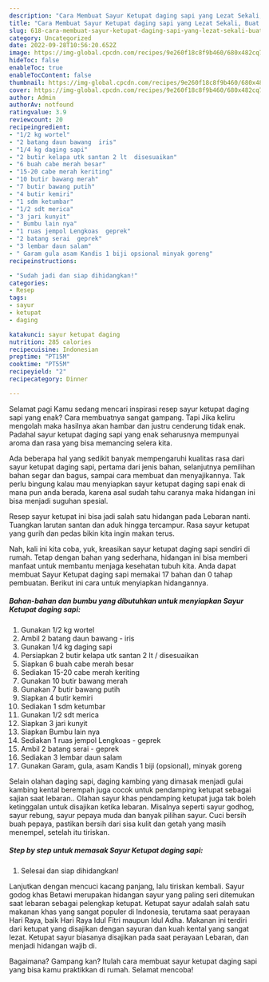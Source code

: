 ```yaml
---
description: "Cara Membuat Sayur Ketupat daging sapi yang Lezat Sekali, Buat Buka Puasa}"
title: "Cara Membuat Sayur Ketupat daging sapi yang Lezat Sekali, Buat Buka Puasa}"
slug: 618-cara-membuat-sayur-ketupat-daging-sapi-yang-lezat-sekali-buat-buka-puasa
category: Uncategorized
date: 2022-09-28T10:56:20.652Z
image: https://img-global.cpcdn.com/recipes/9e260f18c8f9b460/680x482cq70/sayur-ketupat-daging-sapi-foto-resep-utama.jpg
hideToc: false
enableToc: true
enableTocContent: false
thumbnail: https://img-global.cpcdn.com/recipes/9e260f18c8f9b460/680x482cq70/sayur-ketupat-daging-sapi-foto-resep-utama.jpg
cover: https://img-global.cpcdn.com/recipes/9e260f18c8f9b460/680x482cq70/sayur-ketupat-daging-sapi-foto-resep-utama.jpg
author: Admin
authorAv: notfound
ratingvalue: 3.9
reviewcount: 20
recipeingredient:
- "1/2 kg wortel"
- "2 batang daun bawang  iris"
- "1/4 kg daging sapi"
- "2 butir kelapa utk santan 2 lt  disesuaikan"
- "6 buah cabe merah besar"
- "15-20 cabe merah keriting"
- "10 butir bawang merah"
- "7 butir bawang putih"
- "4 butir kemiri"
- "1 sdm ketumbar"
- "1/2 sdt merica"
- "3 jari kunyit"
- " Bumbu lain nya"
- "1 ruas jempol Lengkoas  geprek"
- "2 batang serai  geprek"
- "3 lembar daun salam"
- " Garam gula asam Kandis 1 biji opsional minyak goreng"
recipeinstructions:

- "Sudah jadi dan siap dihidangkan!"
categories:
- Resep
tags:
- sayur
- ketupat
- daging

katakunci: sayur ketupat daging 
nutrition: 285 calories
recipecuisine: Indonesian
preptime: "PT15M"
cooktime: "PT55M"
recipeyield: "2"
recipecategory: Dinner

---
```



Selamat pagi Kamu sedang mencari inspirasi resep sayur ketupat daging sapi yang enak? Cara membuatnya sangat gampang. Tapi Jika keliru mengolah maka hasilnya akan hambar dan justru cenderung tidak enak. Padahal sayur ketupat daging sapi yang enak seharusnya mempunyai aroma dan rasa yang bisa memancing selera kita.


Ada beberapa hal yang sedikit banyak mempengaruhi kualitas rasa dari sayur ketupat daging sapi, pertama dari jenis bahan, selanjutnya pemilihan bahan segar dan bagus, sampai cara membuat dan menyajikannya. Tak perlu bingung kalau mau menyiapkan sayur ketupat daging sapi enak di mana pun anda berada, karena asal sudah tahu caranya maka hidangan ini bisa menjadi suguhan spesial.

Resep sayur ketupat ini bisa jadi salah satu hidangan pada Lebaran nanti. Tuangkan larutan santan dan aduk hingga tercampur. Rasa sayur ketupat yang gurih dan pedas bikin kita ingin makan terus.


Nah, kali ini kita coba, yuk, kreasikan sayur ketupat daging sapi sendiri di rumah. Tetap dengan bahan yang sederhana, hidangan ini bisa memberi manfaat untuk membantu menjaga kesehatan tubuh kita. Anda dapat membuat Sayur Ketupat daging sapi memakai 17 bahan dan 0 tahap pembuatan. Berikut ini cara untuk menyiapkan hidangannya.

<!--inarticleads1-->

##### Bahan-bahan dan bumbu yang dibutuhkan untuk menyiapkan Sayur Ketupat daging sapi:

1. Gunakan 1/2 kg wortel
1. Ambil 2 batang daun bawang - iris
1. Gunakan 1/4 kg daging sapi
1. Persiapkan 2 butir kelapa utk santan 2 lt / disesuaikan
1. Siapkan 6 buah cabe merah besar
1. Sediakan 15-20 cabe merah keriting
1. Gunakan 10 butir bawang merah
1. Gunakan 7 butir bawang putih
1. Siapkan 4 butir kemiri
1. Sediakan 1 sdm ketumbar
1. Gunakan 1/2 sdt merica
1. Siapkan 3 jari kunyit
1. Siapkan  Bumbu lain nya
1. Sediakan 1 ruas jempol Lengkoas - geprek
1. Ambil 2 batang serai - geprek
1. Sediakan 3 lembar daun salam
1. Gunakan  Garam, gula, asam Kandis 1 biji (opsional), minyak goreng


Selain olahan daging sapi, daging kambing yang dimasak menjadi gulai kambing kental berempah juga cocok untuk pendamping ketupat sebagai sajian saat lebaran.. Olahan sayur khas pendamping ketupat juga tak boleh ketinggalan untuk disajikan ketika lebaran. Misalnya seperti sayur godhog, sayur rebung, sayur pepaya muda dan banyak pilihan sayur. Cuci bersih buah pepaya, pastikan bersih dari sisa kulit dan getah yang masih menempel, setelah itu tiriskan. 

<!--inarticleads2-->

##### Step by step untuk memasak Sayur Ketupat daging sapi:


1. Selesai dan siap dihidangkan!

Lanjutkan dengan mencuci kacang panjang, lalu tiriskan kembali. Sayur godog khas Betawi merupakan hidangan sayur yang paling seri ditemukan saat lebaran sebagai pelengkap ketupat. Ketupat sayur adalah salah satu makanan khas yang sangat populer di Indonesia, terutama saat perayaan Hari Raya, baik Hari Raya Idul Fitri maupun Idul Adha. Makanan ini terdiri dari ketupat yang disajikan dengan sayuran dan kuah kental yang sangat lezat. Ketupat sayur biasanya disajikan pada saat perayaan Lebaran, dan menjadi hidangan wajib di. 

Bagaimana? Gampang kan? Itulah cara membuat sayur ketupat daging sapi yang bisa kamu praktikkan di rumah. Selamat mencoba!
